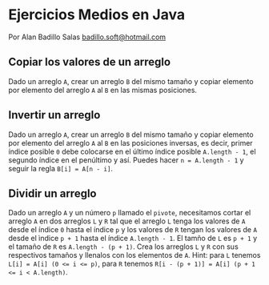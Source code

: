 # Ejercicios Medios en Java

Por Alan Badillo Salas badillo.soft@hotmail.com

## Copiar los valores de un arreglo

Dado un arreglo `A`, crear un arreglo `B` del mismo tamaño y copiar elemento por elemento del arreglo `A` al `B` en las mismas posiciones.

## Invertir un arreglo

Dado un arreglo `A`, crear un arreglo `B` del mismo tamaño y copiar elemento por elemento del arreglo `A` al `B` en las posiciones inversas, es decir, primer índice posible `0` debe colocarse en el último índice posible `A.length - 1`, el segundo índice en el penúltimo y así. Puedes hacer `n = A.length - 1` y seguir la regla `B[i] = A[n - i]`.

## Dividir un arreglo

Dado un arreglo `A` y un número `p` llamado el `pivote`, necesitamos cortar el arreglo `A` en dos arreglos `L` y `R` tal que el arreglo `L` tenga los valores de `A` desde el índice `0` hasta el índice `p` y los valores de `R` tengan los valores de `A` desde el ìndice `p + 1` hasta el índice `A.length - 1`. El tamño de `L` es `p + 1` y el tamaño de `R` es `A.length - (p + 1)`. Crea los arreglos `L` y `R` con sus respectivos tamaños y llenalos con los elementos de `A`. Hint: para `L` tenemos `L[i] = A[i] (0 <= i <= p)`, para `R` tenemos `R[i - (p + 1)] = A[i] (p + 1 <= i < A.length)`.